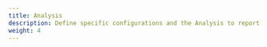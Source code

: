 ```yaml
---
title: Analysis
description: Define specific configurations and the Analysis to report
weight: 4
---
```

